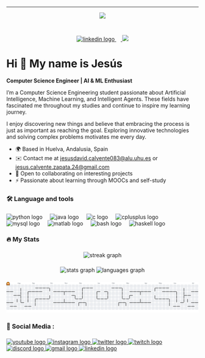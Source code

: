 ----
<div align="center">
  <img height="200" src="https://media.giphy.com/media/M9gbBd9nbDrOTu1Mqx/giphy.gif"  />
</div>

###

<br clear="both">

<div align="center">
  <a href="https://www.linkedin.com/in/jesús-david-calvente-zapata-0a914a242" target="_blank">
    <img src="https://img.shields.io/static/v1?message=LinkedIn&logo=linkedin&label=&color=0077B5&logoColor=white&labelColor=&style=flat" height="" alt="linkedin logo"  />
    <img width="12" />
    <img src="https://visitor-badge.laobi.icu/badge?page_id=jcalvente083.jcalvente083&"  />
  </a>
</div>

### 
 
### 

# Hi 👋 My name is Jesús 
**Computer Science Engineer | AI & ML Enthusiast**

I’m a Computer Science Engineering student passionate about Artificial Intelligence, Machine Learning, and Intelligent Agents. These fields have fascinated me throughout my studies and continue to inspire my learning journey.

I enjoy discovering new things and believe that embracing the process is just as important as reaching the goal. Exploring innovative technologies and solving complex problems motivates me every day.

- 🌍 Based in Huelva, Andalusia, Spain  
- ✉️ Contact me at jesusdavid.calvente083@alu.uhu.es or jesus.calvente.zapata.24@gmail.com 
- 🤝 Open to collaborating on interesting projects  
- ⚡ Passionate about learning through MOOCs and self-study

###

###
<h3 align="left">🛠 Language and tools</h3>

###

<div align="left">
  <img src="https://cdn.jsdelivr.net/gh/devicons/devicon/icons/python/python-original.svg" height="40" alt="python logo"  />
  <img width="12" />
  <img src="https://cdn.jsdelivr.net/gh/devicons/devicon/icons/java/java-original.svg" height="40" alt="java logo"  />
  <img width="12" />
  <img src="https://cdn.jsdelivr.net/gh/devicons/devicon/icons/c/c-original.svg" height="40" alt="c logo"  />
  <img width="12" />
  <img src="https://cdn.jsdelivr.net/gh/devicons/devicon/icons/cplusplus/cplusplus-original.svg" height="40" alt="cplusplus logo"  />
  <img width="12" />
  <img src="https://cdn.jsdelivr.net/gh/devicons/devicon/icons/mysql/mysql-original.svg" height="40" alt="mysql logo"  />
  <img width="12" />
  <img src="https://cdn.jsdelivr.net/gh/devicons/devicon/icons/matlab/matlab-original.svg" height="40" alt="matlab logo"  />
  <img width="12" />
  <img src="https://cdn.jsdelivr.net/gh/devicons/devicon/icons/bash/bash-original.svg" height="40" alt="bash logo"  />
  <img width="12" />
  <img src="https://cdn.jsdelivr.net/gh/devicons/devicon/icons/haskell/haskell-original.svg" height="40" alt="haskell logo"  />
</div>

###

###


###

<h3 align="left">🔥   My Stats </h3>

###

<div align="center">
  <img src="https://streak-stats.demolab.com?user=jcalvente083&locale=en&mode=daily&theme=dark&hide_border=false&border_radius=5&order=3" height="220" alt="streak graph"  />
</div>

###

<div align="center">
  <img src="https://github-readme-stats.vercel.app/api?username=jcalvente083&hide_title=false&hide_rank=false&show_icons=true&include_all_commits=true&count_private=true&disable_animations=false&theme=dracula&locale=en&hide_border=false" height="150" alt="stats graph"  />
  <img src="https://github-readme-stats.vercel.app/api/top-langs?username=jcalvente083&locale=en&hide_title=false&layout=compact&card_width=320&langs_count=5&theme=dracula&hide_border=false" height="150" alt="languages graph"  />
</div>

###

###

<picture>
  <source media="(prefers-color-scheme: dark)" srcset="https://raw.githubusercontent.com/jcalvente083/jcalvente083/output/pacman-contribution-graph-dark.svg">
  <source media="(prefers-color-scheme: light)" srcset="https://raw.githubusercontent.com/jcalvente083/jcalvente083/output/pacman-contribution-graph.svg">
  <img alt="pacman contribution graph" src="https://raw.githubusercontent.com/jcalvente083/jcalvente083/output/pacman-contribution-graph.svg">
</picture>

###

<h3 align="left">📱   Social Media :</h3>

###

<div align="left">
  <a href="´https://www.youtube.com/@JeSuSd1524-j9o" target="_blank">
    <img src="https://raw.githubusercontent.com/maurodesouza/profile-readme-generator/master/src/assets/icons/social/youtube/default.svg" width="52" height="40" alt="youtube logo"  />
  </a>
  <a href="https://www.instagram.com/jesusd1524/" target="_blank">
    <img src="https://raw.githubusercontent.com/maurodesouza/profile-readme-generator/master/src/assets/icons/social/instagram/default.svg" width="52" height="40" alt="instagram logo"  />
  </a>
  <a href="https://www.x.com/JeSuSd1524" target="_blank">
    <img src="https://raw.githubusercontent.com/maurodesouza/profile-readme-generator/master/src/assets/icons/social/twitter/default.svg" width="52" height="40" alt="twitter logo"  />
  </a>
  <a href="https://www.twitch.tv/" target="_blank">
    <img src="https://raw.githubusercontent.com/maurodesouza/profile-readme-generator/master/src/assets/icons/social/twitch/default.svg" width="52" height="40" alt="twitch logo"  />
  </a>
  <a href="discordapp.com/users/jesusd1524" target="_blank">
    <img src="https://raw.githubusercontent.com/maurodesouza/profile-readme-generator/master/src/assets/icons/social/discord/default.svg" width="52" height="40" alt="discord logo"  />
  </a>
  <a href="mailto:jesus.calvente.zapata.24@gmail.com" target="_blank">
    <img src="https://raw.githubusercontent.com/maurodesouza/profile-readme-generator/master/src/assets/icons/social/gmail/default.svg" width="52" height="40" alt="gmail logo"  />
  </a>
  <a href="https://www.linkedin.com/in/jesús-david-calvente-zapata-0a914a242" target="_blank">
    <img src="https://raw.githubusercontent.com/maurodesouza/profile-readme-generator/master/src/assets/icons/social/linkedin/default.svg" width="52" height="40" alt="linkedin logo"  />
  </a>
  
</div>


###

<!---![SPOTIFY](https://spotify-recently-played-readme.vercel.app/api?user=jesus1524calventezapata&count=5)-->

###

<br clear="both">



###
